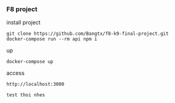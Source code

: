 ### F8 project

install project
```
git clone https://github.com/Bangtx/f8-k9-final-project.git
docker-compose run --rm api npm i
```

up
```
docker-compose up
```

access
```
http://localhost:3000
```

```agsl
test thoi nhes
```
